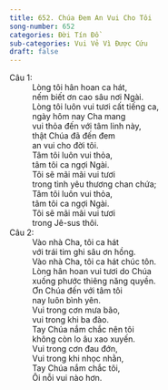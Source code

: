 ```yaml
---
title: 652. Chúa Đem An Vui Cho Tôi
song-number: 652
categories: Đời Tín Đồ
sub-categories: Vui Vẻ Vì Được Cứu
draft: false
---
```

<dl><dt>Câu 1:</dt><dd data-verse="1">Lòng tôi hân hoan ca hát, <br/>nếm biết ơn cao sâu nơi Ngài. <br/>Lòng tôi luôn vui tươi cất tiếng ca, <br/>ngày hôm nay Cha mang <br/>vui thỏa đến với tâm linh này, <br/>thật Chúa đã đến đem <br/>an vui cho đời tôi. <br/>Tâm tôi luôn vui thỏa, <br/>tâm tôi ca ngợi Ngài. <br/>Tôi sẽ mãi mãi vui tươi <br/>trong tình yêu thương chan chứa; <br/>Tâm tôi luôn vui thỏa, <br/>tâm tôi ca ngợi Ngài. <br/>Tôi sẽ mãi mãi vui tươi <br/>trong Jê-sus thôi. </dd><dt>Câu 2:</dt><dd data-verse="2">Vào nhà Cha, tôi ca hát <br/>với trái tim ghi sâu ơn hồng. <br/>Vào nhà Cha, tôi ca hát chúc tôn. <br/>Lòng hân hoan vui tươi do Chúa <br/>xuống phước thiêng năng quyền. <br/>Ơn Chúa đến với tâm tôi <br/>nay luôn bình yên. <br/>Vui trong cơn mưa bão, <br/>vui trong khi ba đào. <br/>Tay Chúa nắm chắc nên tôi <br/>không còn lo âu xao xuyến. <br/>Vui trong cơn đau đớn, <br/>Vui trong khi nhọc nhằn, <br/>Tay Chúa nắm chắc tôi, <br/>Ôi nỗi vui nào hơn. </dd></dl>